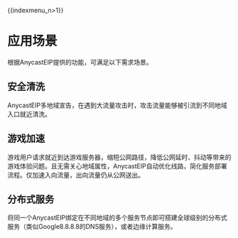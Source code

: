 {{indexmenu_n>1}}

# 应用场景

根据AnycastEIP提供的功能，可满足以下需求场景。

## 安全清洗

AnycastEIP多地域宣告，在遇到大流量攻击时，攻击流量能够被引流到不同地域入口就近清洗。

## 游戏加速

游戏用户请求就近到达游戏服务器，缩短公网路径，降低公网延时、抖动等带来的游戏体验问题。且无需关心地域属性，AnycastEIP自动优化线路，简化服务部署流程。仅加速入向流量，出向流量仍从公网送出。

## 分布式服务

将同一个AnycastEIP绑定在不同地域的多个服务节点即可搭建全球级别的分布式服务（类似Google8.8.8.8的DNS服务），或者边缘计算服务。
